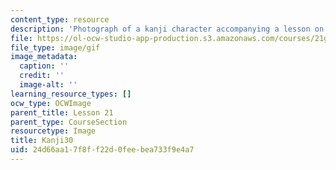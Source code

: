 ```yaml
---
content_type: resource
description: 'Photograph of a kanji character accompanying a lesson on Japanese. '
file: https://ol-ocw-studio-app-production.s3.amazonaws.com/courses/21g-504-japanese-iv-spring-2009/24d66aa17f8ff22d0feebea733f9e4a7_Kanji30.gif
file_type: image/gif
image_metadata:
  caption: ''
  credit: ''
  image-alt: ''
learning_resource_types: []
ocw_type: OCWImage
parent_title: Lesson 21
parent_type: CourseSection
resourcetype: Image
title: Kanji30
uid: 24d66aa1-7f8f-f22d-0fee-bea733f9e4a7
---
```

